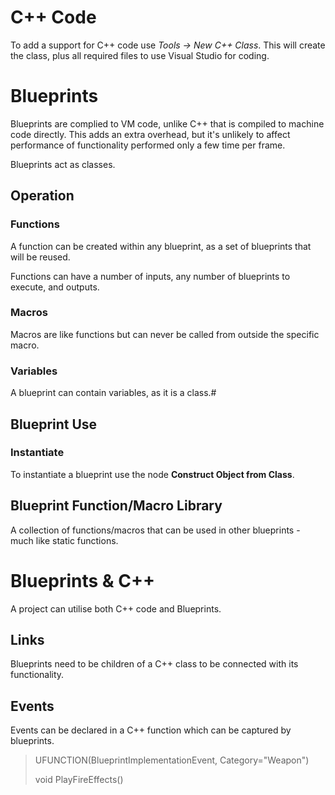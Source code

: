# C++ Code
To add a support for C++ code use *Tools -> New C++ Class*.
This will create the class, plus all required files to use Visual Studio for coding.


# Blueprints
Blueprints are complied to VM code, unlike C++ that is compiled to machine code directly. This adds an extra overhead, but it's unlikely to affect performance of functionality performed only a few time per frame.

Blueprints act as classes.

## Operation

### Functions
A function can be created within any blueprint, as a set of blueprints that will be reused.

Functions can have a number of inputs, any number of blueprints to execute, and outputs.

### Macros
Macros are like functions but can never be called from outside the specific macro.

### Variables
A blueprint can contain variables, as it is a class.#

## Blueprint Use

### Instantiate
To instantiate a blueprint use the node **Construct Object from Class**.


## Blueprint Function/Macro Library

A collection of functions/macros that can be used in other blueprints - much like static functions.


# Blueprints & C++
A project can utilise both C++ code and Blueprints.

## Links
Blueprints need to be children of a C++ class to be connected with its functionality.

## Events
Events can be declared in a C++ function which can be captured by blueprints.
> UFUNCTION(BlueprintImplementationEvent, Category="Weapon")
>
> void PlayFireEffects()
